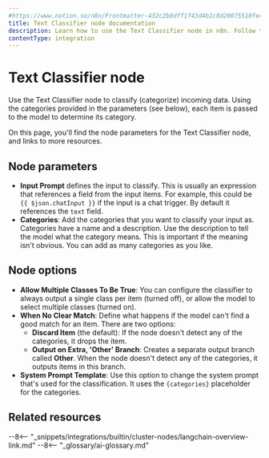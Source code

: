```yaml
---
#https://www.notion.so/n8n/Frontmatter-432c2b8dff1f43d4b1c8d20075510fe4
title: Text Classifier node documentation
description: Learn how to use the Text Classifier node in n8n. Follow technical documentation to integrate Text Classifier node into your workflows.
contentType: integration
---
```


# Text Classifier node

Use the Text Classifier node to classify (categorize) incoming data. Using the categories provided in the parameters (see below), each item is passed to the model to determine its category.

On this page, you'll find the node parameters for the Text Classifier node, and links to more resources.

## Node parameters

* **Input Prompt** defines the input to classify. This is usually an expression that references a field from the input items. For example, this could be `{{ $json.chatInput }}` if the input is a chat trigger. By default it references the `text` field.
* **Categories**: Add the categories that you want to classify your input as. Categories have a name and a description. Use the description to tell the model what the category means. This is important if the meaning isn't obvious. You can add as many categories as you like.

## Node options

* **Allow Multiple Classes To Be True**: You can configure the classifier to always output a single class per item (turned off), or allow the model to select multiple classes (turned on).
* **When No Clear Match**: Define what happens if the model can't find a good match for an item. There are two options:
	- **Discard Item** (the default): If the node doesn't detect any of the categories, it drops the item.
	- **Output on Extra, 'Other' Branch**: Creates a separate output branch called **Other**. When the node doesn't detect any of the categories, it outputs items in this branch.
* **System Prompt Template**: Use this option to change the system prompt that's used for the classification. It uses the `{categories}` placeholder for the categories.


## Related resources

--8<-- "_snippets/integrations/builtin/cluster-nodes/langchain-overview-link.md"
--8<-- "_glossary/ai-glossary.md"
